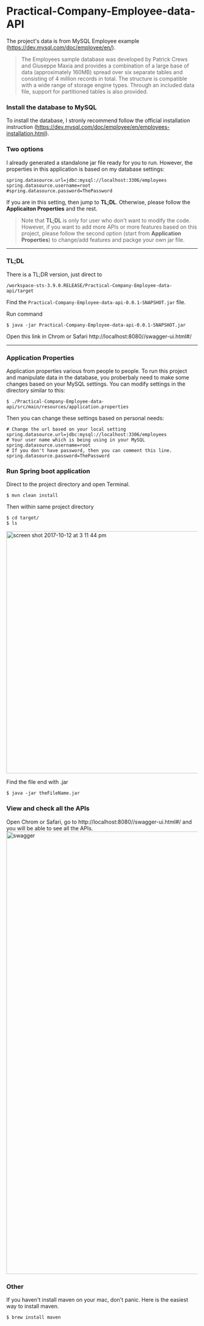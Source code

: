 # Practical-Company-Employee-data-API
The project's data is from MySQL Employee example (https://dev.mysql.com/doc/employee/en/).
>The Employees sample database was developed by Patrick Crews and Giuseppe Maxia and provides a combination of a large base of data (approximately 160MB) spread over six separate tables and consisting of 4 million records in total. The structure is compatible with a wide range of storage engine types. Through an included data file, support for partitioned tables is also provided.

### Install the database to MySQL
To install the database, I stronly recommend follow the official installation instruction (https://dev.mysql.com/doc/employee/en/employees-installation.html).

### Two options
I already generated a standalone jar file ready for you to run. However, the properties in this application is based on my database settings:
```
spring.datasource.url=jdbc:mysql://localhost:3306/employees
spring.datasource.username=root
#spring.datasource.password=ThePassword
```
If you are in this setting, then jump to **TL;DL**. Otherwise, please follow the **Applicaiton Properties** and the rest.
> Note that **TL;DL** is only for user who don't want to modify the code. However, if you want to add more APIs or more features based on this project, please follow the second option (start from **Application Properties**) to change/add features and packge your own jar file.

---

### TL;DL
There is a TL;DR version, just direct to

`/workspace-sts-3.9.0.RELEASE/Practical-Company-Employee-data-api/target`

Find the `Practical-Company-Employee-data-api-0.0.1-SNAPSHOT.jar` file.

Run command

`$ java -jar Practical-Company-Employee-data-api-0.0.1-SNAPSHOT.jar`

Open this link in Chrom or Safari http://localhost:8080//swagger-ui.html#/

---

### Application Properties
Application properties various from people to people. To run this project and manipulate data in the database, you proberbaly need to make some changes based on your MySQL settings. You can modify settings in the directory similar to this:

`$ ./Practical-Company-Employee-data-api/src/main/resources/application.properties`

Then you can change these settings based on personal needs:

```
# Change the url based on your local setting
spring.datasource.url=jdbc:mysql://localhost:3306/employees
# Your user name which is being using in your MySQL
spring.datasource.username=root
# If you don't have password, then you can comment this line.
spring.datasource.password=ThePassword
```

### Run Spring boot application
Direct to the project directory and open Terminal.

`$ mvn clean install`

Then within same project directory
```
$ cd target/
$ ls
```
<img width="637" alt="screen shot 2017-10-12 at 3 11 44 pm" src="https://user-images.githubusercontent.com/22902303/31514599-20c1f4ee-af60-11e7-91e5-d46a91cefcc5.png">

Find the file end with .jar

`$ java -jar theFileName.jar`

### View and check all the APIs
Open Chrom or Safari, go to http://localhost:8080//swagger-ui.html#/ and you will be able to see all the APIs.
<img width="1164" alt="swagger" src="https://user-images.githubusercontent.com/22902303/31514047-645ef46a-af5e-11e7-9a40-ca1d98322488.png">


### Other
If you haven't install maven on your mac, don't panic. Here is the easiest way to install maven.

`$ brew install maven`
